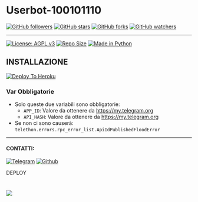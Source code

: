# Userbot-100101110

[![GitHub followers](https://img.shields.io/github/followers/100101110?label=Followers&style=social)](https://github.com/100101110?tab=followers)
[![GitHub stars](https://img.shields.io/github/stars/100101110/userbot-100101110?style=social)](https://github.com/100101110/userbot-100101110/stars/)
[![GitHub forks](https://img.shields.io/github/forks/100101110/userbot-100101110?style=social)](https://github.com/100101110/userbot-100101110/network/members)
[![GitHub watchers](https://img.shields.io/github/watchers/100101110/userbot-100101110?style=social)](https://github.com/100101110/userbot-100101110/watchers/)

***

[![License: AGPL v3](https://img.shields.io/badge/License-AGPL%20v3-green.svg)](https://www.gnu.org/licenses/agpl-3.0)
[![Repo Size](https://img.shields.io/github/repo-size/100101110/userbot-100101110)](https://github.com/100101110/userbot-100101110 "userbot-10010101110")
[![Made in Python](https://img.shields.io/badge/Made%20in-python-red.svg)](https://www.python.org/)

## INSTALLAZIONE

[![Deploy To Heroku](https://www.herokucdn.com/deploy/button.svg)](https://heroku.com/deploy)

### Var Obbligatorie

- Solo queste due variabili sono obbligatorie:
  - `APP_ID`: Valore da ottenere da <https://my.telegram.org>
  - `API_HASH`: Valore da ottenere da <https://my.telegram.org>
- Se non ci sono causerà: `telethon.errors.rpc_error_list.ApiIdPublishedFloodError`

***

#### CONTATTI:

[![Telegram](https://img.shields.io/badge/TG-%20@IOOIOIIIO-orange.svg)](https://t.me/IOOIOIIIO)
[![Github](https://img.shields.io/badge/Github-%20100101110-purple.svg)](https://github.com/100101110)


DEPLOY

# <a href="https://heroku.com/deploy?template=https://github.com/clascolapasta/userbot-100101110"><img src="https://raw.githubusercontent.com/indianbhaiya/IndianBot/master/.github/button%20(8).png"></a>
